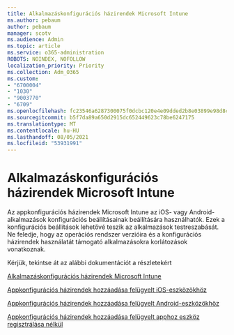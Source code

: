 ```yaml
---
title: Alkalmazáskonfigurációs házirendek Microsoft Intune
ms.author: pebaum
author: pebaum
manager: scotv
ms.audience: Admin
ms.topic: article
ms.service: o365-administration
ROBOTS: NOINDEX, NOFOLLOW
localization_priority: Priority
ms.collection: Adm_O365
ms.custom:
- "6700004"
- "1030"
- "9003770"
- "6709"
ms.openlocfilehash: fc23546a6287300075f0dcbc120e4e09dded2b8e03899e98d8c27ff6c94b737e
ms.sourcegitcommit: b5f7da89a650d2915dc652449623c78be6247175
ms.translationtype: MT
ms.contentlocale: hu-HU
ms.lasthandoff: 08/05/2021
ms.locfileid: "53931991"
---
```

# <a name="app-configuration-policies-for-microsoft-intune"></a>Alkalmazáskonfigurációs házirendek Microsoft Intune

Az appkonfigurációs házirendek Microsoft Intune az iOS- vagy Android-alkalmazások konfigurációs beállításainak beállítására használhatók. Ezek a konfigurációs beállítások lehetővé teszik az alkalmazások testreszabását. Ne feledje, hogy az operációs rendszer verzióira és a konfigurációs házirendek használatát támogató alkalmazásokra korlátozások vonatkoznak.

Kérjük, tekintse át az alábbi dokumentációt a részletekért

[Alkalmazáskonfigurációs házirendek Microsoft Intune](https://docs.microsoft.com/intune/app-configuration-policies-overview)  

[Appkonfigurációs házirendek hozzáadása felügyelt iOS-eszközökhöz](https://docs.microsoft.com/intune/app-configuration-policies-use-ios)  

[Appkonfigurációs házirendek hozzáadása felügyelt Android-eszközökhöz](https://docs.microsoft.com/intune/app-configuration-policies-use-android)

[Appkonfigurációs házirendek hozzáadása felügyelt apphoz eszköz regisztrálása nélkül](https://docs.microsoft.com/intune/app-configuration-policies-managed-app)
